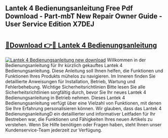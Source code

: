 ## Lantek 4 Bedienungsanleitung Free Pdf Download - Part-mbT New Repair Owner Guide - User Service Edition X7DEJ

# <h2><a href="http://df21sn.blite.top/?on=Lantek+4+Bedienungsanleitung">🔗Download 👉🔴 Lantek 4 Bedienungsanleitung</a></h2>

[![Lantek 4 Bedienungsanleitung new download](https://i.imgur.com/lujVjoI.png)](http://df21sn.blite.top/?on=Lantek+4+Bedienungsanleitung)
Willkommen in der Bedienungsanleitung für Ihr kürzlich gekauftes Lantek 4 Bedienungsanleitung. Diese Anleitung soll Ihnen helfen, die Funktionen und Funktionen Ihres Produkts mühelos zu navigieren. Im Inneren finden Sie detaillierte Anweisungen für Installation, Betrieb, Wartung und Fehlerbehebung. Wichtige Sicherheitsrichtlinien Bitte lesen Sie alle Sicherheitsrichtlinien sorgfältig durch, bevor Sie Ihr neues Lantek 4 Bedienungsanleitung in Betrieb nehmen. Dieses Lantek 4 Bedienungsanleitung verfügt über eine Vielzahl von Funktionen, mit denen Sie Ihre Erfahrung personalisieren können. Wir glauben, dass das Lantek 4 BedienungsanleitungD ein detaillierter und informativer Leitfaden für Ihr Bestreben war, die Funktionen und Fähigkeiten Ihres neuen Artikels zu verstehen. Wenn Sie Hilfe benötigen oder Fragen haben, steht Ihnen unser Kundenservice-Team jederzeit zur Verfügung.
